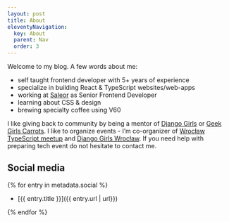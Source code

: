 ```yaml
---
layout: post
title: About
eleventyNavigation:
  key: About
  parent: Nav
  order: 3
---
```


Welcome to my blog. A few words about me:

- self taught frontend developer with 5+ years of experience
- specialize in building React & TypeScript websites/web-apps
- working at [Saleor](https://saleor.io/) as Senior Frontend Developer
- learning about CSS & design
- brewing specialty coffee using V60

I like giving back to community by being a mentor of [Django Girls](https://djangogirls.org/) or
[Geek Girls Carrots](https://gocarrots.org/). I like to organize events - I’m co-organizer of
[Wrocław TypeScript meetup](https://www.meetup.com/pl-PL/WrocTypeScript/) and
[Django Girls Wrocław](https://djangogirls.org/wroclaw/). If you need help with preparing tech event do not hesitate to contact me.

## Social media

{% for entry in metadata.social %}

- [{{ entry.title }}]({{ entry.url | url}})

{% endfor %}
